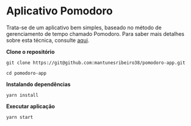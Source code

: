 # Aplicativo Pomodoro
Trata-se de um aplicativo bem simples, baseado no método de gerenciamento de tempo chamado Pomodoro. Para saber mais detalhes sobre esta técnica, consulte <a href="https://pt.wikipedia.org/wiki/T%C3%A9cnica_pomodoro">aqui</a>.

**Clone o repositório**

```
git clone https://git@github.com:mantunesribeiro38/pomodoro-app.git

cd pomodoro-app
```
**Instalando dependências**

```
yarn install

```

**Executar aplicação**

```
yarn start
```

